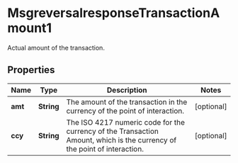 

# MsgreversalresponseTransactionAmount1

Actual amount of the transaction.

## Properties

| Name | Type | Description | Notes |
|------------ | ------------- | ------------- | -------------|
|**amt** | **String** | The amount of the transaction in the currency of the point of interaction. |  [optional] |
|**ccy** | **String** | The ISO 4217 numeric code for the currency of the Transaction Amount, which is the currency of the point of interaction. |  [optional] |



